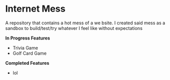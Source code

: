 # Internet Mess
A repository that contains a hot mess of a we
bsite. I created said mess as a sandbox to build/test/try whatever I feel like without expectations

**In Progress Features**
- Trivia Game
- Golf Card Game

**Completed Features**
- lol
